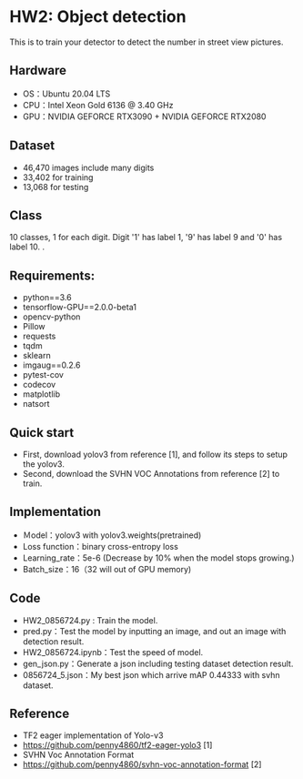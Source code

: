 # HW2: Object detection
This is to train your detector to detect the number in street view pictures.
## Hardware
* OS：Ubuntu 20.04 LTS
* CPU：Intel Xeon Gold 6136 @ 3.40 GHz
* GPU：NVIDIA GEFORCE RTX3090 + NVIDIA GEFORCE RTX2080
## Dataset
* 46,470 images include many digits 
* 33,402 for training
* 13,068 for testing
## Class
10 classes, 1 for each digit. Digit '1' has label 1, '9' has label 9
and '0' has label 10. .
## Requirements:
* python==3.6
* tensorflow-GPU==2.0.0-beta1
* opencv-python
* Pillow
* requests
* tqdm
* sklearn
* imgaug==0.2.6
* pytest-cov
* codecov
* matplotlib
* natsort
## Quick start
* First, download yolov3 from reference [1], and follow its steps to setup the yolov3.
* Second, download the SVHN VOC Annotations from reference [2] to train.
## Implementation
* Ｍodel：yolov3 with yolov3.weights(pretrained)
* Loss function：binary cross-entropy loss
* Learning_rate：5e-6 (Decrease by 10% when the model stops
growing.)
* Batch_size：16（32 will out of GPU memory)
## Code
* HW2_0856724.py : Train the model.
* pred.py：Test the model by inputting an image, and out an image with detection result.
* HW2_0856724.ipynb：Test the speed of model.
* gen_json.py：Generate a json including testing dataset detection result.
* 0856724_5.json：My best json which arrive mAP 0.44333 with svhn dataset.
## Reference
* TF2 eager implementation of Yolo-v3
* https://github.com/penny4860/tf2-eager-yolo3 [1]
* SVHN Voc Annotation Format
* https://github.com/penny4860/svhn-voc-annotation-format [2]

